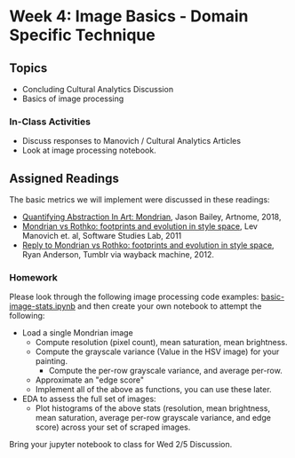 # Week 4: Image Basics - Domain Specific Technique

## Topics

* Concluding Cultural Analytics Discussion
* Basics of image processing


### In-Class Activities

* Discuss responses to Manovich / Cultural Analytics Articles
* Look at image processing notebook.

## Assigned Readings

The basic metrics we will implement were discussed in these readings:
* [Quantifying Abstraction In Art: Mondrian](https://www.artnome.com/news/2018/4/11/quantifying-modrian-journey-to-abstraction), Jason Bailey, Artnome, 2018,  
* [Mondrian vs Rothko: footprints and evolution in style space](http://lab.softwarestudies.com/2011/06/mondrian-vs-rothko-footprints-and.html), Lev Manovich et. al, Software Studies Lab, 2011
* [Reply to Mondrian vs Rothko: footprints and evolution in style space](https://web.archive.org/web/20120717071426/http://iwasnteventhere.tumblr.com/post/7882377942/reply-to-mondrian-vs-rothko-footprints-and-evolution), Ryan Anderson, Tumblr via wayback machine, 2012.

### Homework

Please look through the following image processing code examples: [basic-image-stats.ipynb](notebooks/basic-image-stats.ipynb) and then create your own notebook to attempt the following: 

* Load a single Mondrian image
  * Compute resolution (pixel count), mean saturation, mean brightness.
  * Compute the grayscale variance (Value in the HSV image) for your painting. 
    * Compute the per-row grayscale variance, and average per-row.
  * Approximate an "edge score"
  * Implement all of the above as functions, you can use these later.
* EDA to assess the full set of images:
  * Plot histograms of the above stats (resolution, mean brightness, mean saturation, average per-row grayscale variance, and edge score) across your set of scraped images. 
  
Bring your jupyter notebook to class for Wed 2/5 Discussion.
